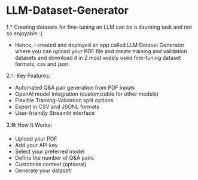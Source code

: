 # LLM-Dataset-Generator
1.* Creating datasets for fine-tuning an LLM can be a daunting task and not so enjoyable :(
* Hence, I created and deployed an app called LLM Dataset Generator where you can upload your PDF file and create training and validation datasets and download it in 2 most widely used fine-tuning dataset formats, csv and json.

2.✨ Key Features:
* Automated Q&A pair generation from PDF inputs
* OpenAI model integration (customizable for other models)
* Flexible Training-Validation split options
* Export in CSV and JSONL formats
* User-friendly Streamlit interface

3.🛠️ How It Works:
* Upload your PDF
* Add your API key
* Select your preferred model
* Define the number of Q&A pairs
* Customize context (optional)
* Generate your dataset!

